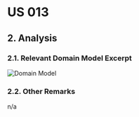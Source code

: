 # US 013

## 2. Analysis

### 2.1. Relevant Domain Model Excerpt

![Domain Model](us015-domain-model.puml)

### 2.2. Other Remarks

n/a